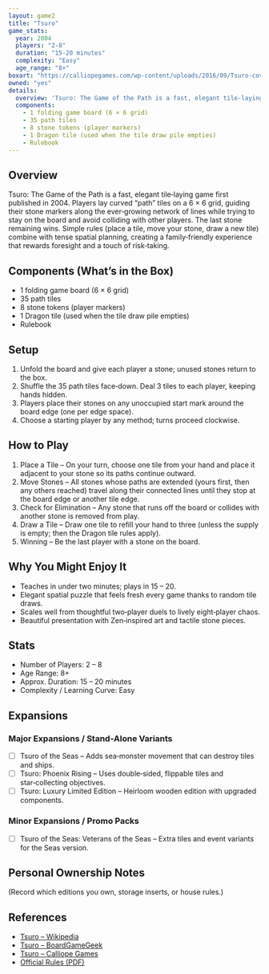 ```yaml
---
layout: game2
title: "Tsuro"
game_stats:
  year: 2004
  players: "2-8"
  duration: "15-20 minutes"
  complexity: "Easy"
  age_range: "8+"
boxart: "https://calliopegames.com/wp-content/uploads/2016/09/Tsuro-cover.jpg"
owned: "yes"
details:
  overview: 'Tsuro: The Game of the Path is a fast, elegant tile‑laying game first published in 2004. Players lay curved "path" tiles on a 6 × 6 grid, guiding their stone markers along the ever‑growing network of lines while trying to stay on the board and avoid colliding with other players. The last stone remaining wins. Simple rules (place a tile, move your stone, draw a new tile) combine with tense spatial planning, creating a family‑friendly experience that rewards foresight and a touch of risk‑taking.'
  components:
    - 1 folding game board (6 × 6 grid)
    - 35 path tiles
    - 8 stone tokens (player markers)
    - 1 Dragon tile (used when the tile draw pile empties)
    - Rulebook
---
```


## Overview  
Tsuro: The Game of the Path is a fast, elegant tile‑laying game first published in 2004. Players lay curved “path” tiles on a 6 × 6 grid, guiding their stone markers along the ever‑growing network of lines while trying to stay on the board and avoid colliding with other players. The last stone remaining wins. Simple rules (place a tile, move your stone, draw a new tile) combine with tense spatial planning, creating a family‑friendly experience that rewards foresight and a touch of risk‑taking.

## Components (What’s in the Box)  
- 1 folding game board (6 × 6 grid)  
- 35 path tiles  
- 8 stone tokens (player markers)  
- 1 Dragon tile (used when the tile draw pile empties)  
- Rulebook  

## Setup  
1. Unfold the board and give each player a stone; unused stones return to the box.  
2. Shuffle the 35 path tiles face‑down. Deal 3 tiles to each player, keeping hands hidden.  
3. Players place their stones on any unoccupied start mark around the board edge (one per edge space).  
4. Choose a starting player by any method; turns proceed clockwise.

## How to Play  
1. Place a Tile – On your turn, choose one tile from your hand and place it adjacent to your stone so its paths continue outward.  
2. Move Stones – All stones whose paths are extended (yours first, then any others reached) travel along their connected lines until they stop at the board edge or another tile edge.  
3. Check for Elimination – Any stone that runs off the board or collides with another stone is removed from play.  
4. Draw a Tile – Draw one tile to refill your hand to three (unless the supply is empty; then the Dragon tile rules apply).  
5. Winning – Be the last player with a stone on the board.

## Why You Might Enjoy It  
- Teaches in under two minutes; plays in 15 – 20.  
- Elegant spatial puzzle that feels fresh every game thanks to random tile draws.  
- Scales well from thoughtful two‑player duels to lively eight‑player chaos.  
- Beautiful presentation with Zen‑inspired art and tactile stone pieces.

## Stats  
- Number of Players: 2 – 8  
- Age Range: 8+  
- Approx. Duration: 15 – 20 minutes  
- Complexity / Learning Curve: Easy

## Expansions  

### Major Expansions / Stand‑Alone Variants  
- [ ] Tsuro of the Seas – Adds sea‑monster movement that can destroy tiles and ships.  
- [ ] Tsuro: Phoenix Rising – Uses double‑sided, flippable tiles and star‑collecting objectives.  
- [ ] Tsuro: Luxury Limited Edition – Heirloom wooden edition with upgraded components.

### Minor Expansions / Promo Packs  
- [ ] Tsuro of the Seas: Veterans of the Seas – Extra tiles and event variants for the Seas version.

## Personal Ownership Notes  
(Record which editions you own, storage inserts, or house rules.)

## References  
- [Tsuro – Wikipedia](https://en.wikipedia.org/wiki/Tsuro)  
- [Tsuro – BoardGameGeek](https://boardgamegeek.com/boardgame/16992/tsuro)  
- [Tsuro – Calliope Games](https://calliopegames.com/shop/tsuro-the-game-of-the-path/)  
- [Official Rules (PDF)](https://old.gvlibraries.org/sites/default/files/tsuro_rules.pdf)